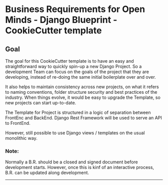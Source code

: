 # Business Requirements for Open Minds - Django Blueprint - CookieCutter template  

## Goal
The goal for this CookieCutter template is to have an easy and straightforward way to quickly spin-up a new Django Project.
So a development Team can focus on the goals of the project that they are developing, instead of re-doing the same initial boilerplate over and over.

It also helps to maintain consistency across new projects, on what it refers to naming conventions, folder structure security  and best practices of the industry.
When things evolve, it would be easy to upgrade the Template, so new projects can start up-to-date.

The Template for Project is structured in a logic of separation between FrontEnc and BackEnd.
Django Rest Framework will be used to serve an API to FrontEnd.

However, still possible to use Django views / templates on the usual monolithic way.

### Note: 
Normally a B.R. should be a closed and signed document before development starts. 
However, once this is kinf of an interactive process, B.R. can be updated along development.


-------
